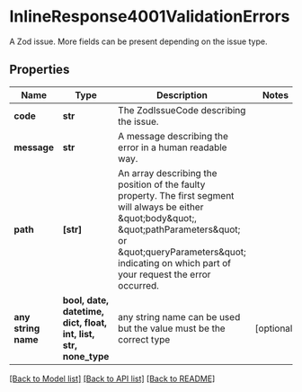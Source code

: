 # InlineResponse4001ValidationErrors

A Zod issue. More fields can be present depending on the issue type.

## Properties
Name | Type | Description | Notes
------------ | ------------- | ------------- | -------------
**code** | **str** | The ZodIssueCode describing the issue. | 
**message** | **str** | A message describing the error in a human readable way. | 
**path** | **[str]** | An array describing the position of the faulty property. The first segment will always be either \&quot;body\&quot;, \&quot;pathParameters\&quot; or \&quot;queryParameters\&quot; indicating on which part of your request the error occurred. | 
**any string name** | **bool, date, datetime, dict, float, int, list, str, none_type** | any string name can be used but the value must be the correct type | [optional]

[[Back to Model list]](../README.md#documentation-for-models) [[Back to API list]](../README.md#documentation-for-api-endpoints) [[Back to README]](../README.md)


